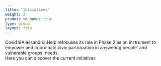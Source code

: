 ```yaml
---
title: "Iniziatives"
weight: 2
promote_to_home: true
type: group
layout: foto 
---
```


Covid19Alessandria.Help refocuses its role in Phase 2 as an instrument to empower and coordinate civic participation in answering people' and vulnerable groups' needs.  
Here you can discover the current initiatives
